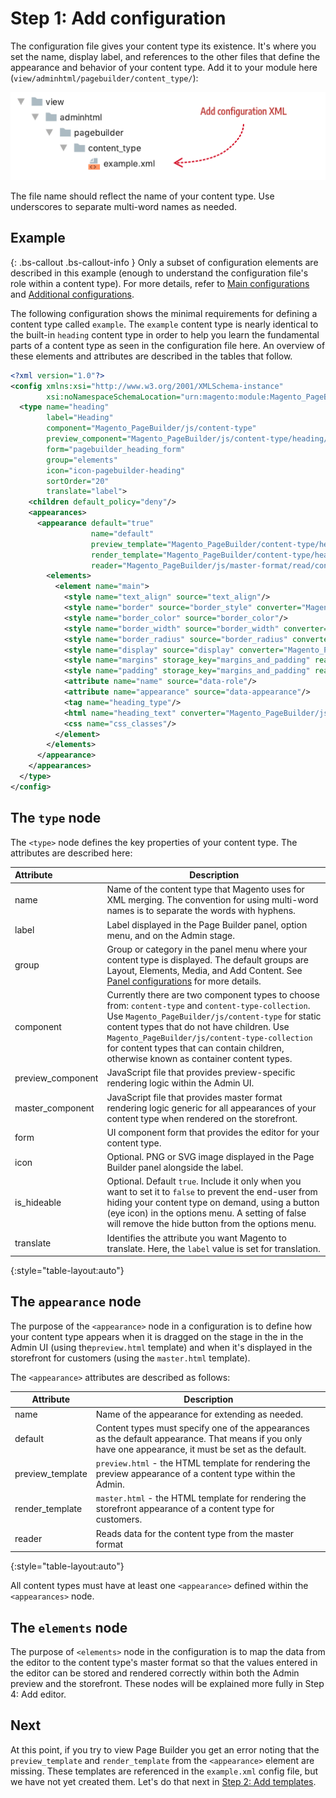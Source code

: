 <!-- {% raw %} -->

# Step 1: Add configuration

The configuration file gives your content type its existence. It's where you set the name, display label, and references to the other files that define the appearance and behavior of your content type. Add it to your module here (`view/adminhtml/pagebuilder/content_type/`):

![Create config file](../images/step1-add-config-file.png)

The file name should reflect the name of your content type. Use underscores to separate multi-word names as needed. 

## Example

{: .bs-callout .bs-callout-info }
Only a subset of configuration elements are described in this example (enough to understand the configuration file's role within a content type). For more details, refer to [Main configurations](../configurations/content-type-configuration.md) and [Additional configurations](../configurations/additional-configurations.md).


The following configuration shows the minimal requirements for defining a content type called `example`. The `example` content type is nearly identical to the built-in `heading` content type in order to help you learn the fundamental parts of a content type as seen in the configuration file here. An overview of these elements and attributes are described in the tables that follow.

``` xml
<?xml version="1.0"?>
<config xmlns:xsi="http://www.w3.org/2001/XMLSchema-instance"
        xsi:noNamespaceSchemaLocation="urn:magento:module:Magento_PageBuilder:etc/content_type.xsd">
  <type name="heading"
        label="Heading"
        component="Magento_PageBuilder/js/content-type"
        preview_component="Magento_PageBuilder/js/content-type/heading/preview"
        form="pagebuilder_heading_form"
        group="elements"
        icon="icon-pagebuilder-heading"
        sortOrder="20"
        translate="label">
    <children default_policy="deny"/>
    <appearances>
      <appearance default="true"
                  name="default"
                  preview_template="Magento_PageBuilder/content-type/heading/default/preview"
                  render_template="Magento_PageBuilder/content-type/heading/default/master"
                  reader="Magento_PageBuilder/js/master-format/read/configurable">
        <elements>
          <element name="main">
            <style name="text_align" source="text_align"/>
            <style name="border" source="border_style" converter="Magento_PageBuilder/js/converter/style/border-style"/>
            <style name="border_color" source="border_color"/>
            <style name="border_width" source="border_width" converter="Magento_PageBuilder/js/converter/style/border-width"/>
            <style name="border_radius" source="border_radius" converter="Magento_PageBuilder/js/converter/style/remove-px"/>
            <style name="display" source="display" converter="Magento_PageBuilder/js/converter/style/display" preview_converter="Magento_PageBuilder/js/converter/style/preview/display"/>
            <style name="margins" storage_key="margins_and_padding" reader="Magento_PageBuilder/js/property/margins" converter="Magento_PageBuilder/js/converter/style/margins"/>
            <style name="padding" storage_key="margins_and_padding" reader="Magento_PageBuilder/js/property/paddings" converter="Magento_PageBuilder/js/converter/style/paddings"/>
            <attribute name="name" source="data-role"/>
            <attribute name="appearance" source="data-appearance"/>
            <tag name="heading_type"/>
            <html name="heading_text" converter="Magento_PageBuilder/js/converter/html/tag-escaper"/>
            <css name="css_classes"/>
          </element>
        </elements>
      </appearance>
    </appearances>
  </type>
</config>
```

## The `type` node

The `<type>` node defines the key properties of your content type. The attributes are described here:

| Attribute         | Description                                                  |
| :---------------- | ------------------------------------------------------------ |
| name              | Name of the content type that Magento uses for XML merging. The convention for using multi-word names is to separate the words with hyphens. |
| label             | Label displayed in the Page Builder panel, option menu, and on the Admin stage. |
| group             | Group or category in the panel menu where your content type is displayed. The default groups are Layout, Elements, Media, and Add Content. See [Panel configurations](../configurations/panel-configurations.md) for more details. |
| component         | Currently there are two component types to choose from: `content-type` and `content-type-collection`. Use `Magento_PageBuilder/js/content-type` for static content types that do not have children. Use `Magento_PageBuilder/js/content-type-collection` for content types that can contain children, otherwise known as container content types. |
| preview_component | JavaScript file that provides preview-specific rendering logic within the Admin UI. |
| master_component  | JavaScript file that provides master format rendering logic generic for all appearances of your content type when rendered on the storefront. |
| form              | UI component form that provides the editor for your content type. |
| icon              | Optional. PNG or SVG image displayed in the Page Builder panel alongside the label. |
| is_hideable       | Optional. Default `true`. Include it only when you want to set it to `false` to prevent the end-user from hiding your  content type on demand, using a button (eye icon) in the options menu. A setting of false will remove the hide button from the options menu. |
| translate         | Identifies the attribute you want Magento to translate. Here, the `label` value is set for translation. |
{:style="table-layout:auto"}

## The `appearance` node

The purpose of the `<appearance>` node in a configuration is to define how your content type appears when it is dragged on the stage in the in the Admin UI (using the`preview.html` template) and when it's displayed in the storefront for customers (using the `master.html` template).

The `<appearance>` attributes are described as follows:

| Attribute        | Description                                                  |
| ---------------- | ------------------------------------------------------------ |
| name             | Name of the appearance for extending as needed.              |
| default          | Content types must specify one of the appearances as the default appearance. That means if you only have one appearance, it must be set as the default. |
| preview_template | `preview.html` - the HTML template for rendering the preview appearance of a content type within the Admin. |
| render_template  | `master.html` - the HTML template for rendering the storefront appearance of a content type for customers. |
| reader           | Reads data for the content type from the master format       |
{:style="table-layout:auto"}

All content types must have at least one `<appearance>` defined within the `<appearances>` node.

## The `elements` node

The purpose of `<elements>` node in the configuration is to map the data from the editor to the content type's master format so that the values entered in the editor can be stored and rendered correctly within both the Admin preview and the storefront. These nodes will be explained more fully in Step 4: Add editor.

## Next

At this point, if you try to view Page Builder you get an error noting that the `preview_template` and `render_template` from the `<appearance>` element are missing. These templates are referenced in the `example.xml` config file, but we have not yet created them. Let's do that next in [Step 2: Add templates](step-2-add-templates.md).

<!-- {% endraw %} -->